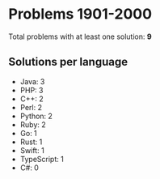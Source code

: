 # Problems 1901-2000

Total problems with at least one solution: **9**

## Solutions per language

- Java: 3
- PHP: 3
- C++: 2
- Perl: 2
- Python: 2
- Ruby: 2
- Go: 1
- Rust: 1
- Swift: 1
- TypeScript: 1
- C#: 0
